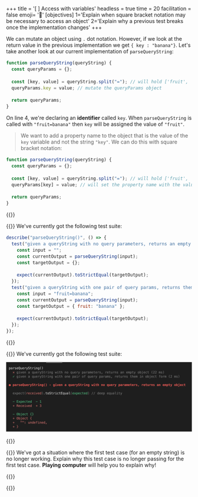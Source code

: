 +++
title = '[ ] Access with variables'
headless = true
time = 20
facilitation = false
emoji= '🧩'
[objectives]
    1='Explain when square bracket notation may be necessary to access an object'
    2='Explain why a previous test breaks once the implementation changes'
+++

We can mutate an object using `.` dot notation. However, if we look at the return value in the previous implementation we get `{ key : "banana"}`.
Let's take another look at our current implementation of `parseQueryString`:

```js {linenos=table,hl_lines=["5"],linenostart=1}
function parseQueryString(queryString) {
  const queryParams = {};

  const [key, value] = queryString.split("="); // will hold ['fruit', 'banana']
  queryParams.key = value; // mutate the queryParams object

  return queryParams;
}
```

On line 4, we're declaring an **identifier** called `key`. When `parseQueryString` is called with `"fruit=banana"` then `key` will be assigned the value of `"fruit"`.

> We want to add a property name to the object that is the value of the `key` variable and not the string `"key"`.
> We can do this with square bracket notation:

```js {linenos=table,hl_lines=["5"],linenostart=1}
function parseQueryString(queryString) {
  const queryParams = {};

  const [key, value] = queryString.split("="); // will hold ['fruit', 'banana']
  queryParams[key] = value; // will set the property name with the value of the key variable

  return queryParams;
}
```

{{<tabs>}}

{{<tab name="Tests">}}
We've currently got the following test suite:

```js
describe("parseQueryString()", () => {
  test("given a queryString with no query parameters, returns an empty object", function () {
    const input = "";
    const currentOutput = parseQueryString(input);
    const targetOutput = {};

    expect(currentOutput).toStrictEqual(targetOutput);
  });
  test("given a queryString with one pair of query params, returns them in object form", function () {
    const input = "fruit=banana";
    const currentOutput = parseQueryString(input);
    const targetOutput = { fruit: "banana" };

    expect(currentOutput).toStrictEqual(targetOutput);
  });
});
```

{{</tab>}}

{{<tab name="Feedback">}}
We've currently got the following test suite:

![parse-query-test-feedback](parse-query-test-feedback.png)

{{</tab>}}

{{<tab name="🧠 Explain">}}
We've got a situation where the first test case (for an empty string) is no longer working.
Explain why this test case is no longer passing for the first test case. **Playing computer** will help you to explain why!

{{</tab>}}

{{</tabs>}}
